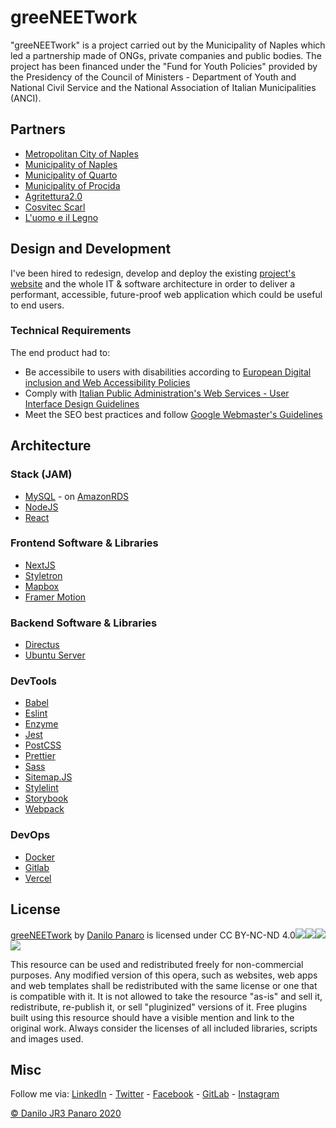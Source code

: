 # greeNEETwork

"greeNEETwork" is a project carried out by the Municipality of Naples which led a partnership made of ONGs, private companies and public bodies. The project has been financed under the "Fund for Youth Policies" provided by the Presidency of the Council of Ministers - Department of Youth and National Civil Service and the National Association of Italian Municipalities (ANCI).

## Partners

- [Metropolitan City of Naples](https://www.cittametropolitana.na.it/)
- [Municipality of Naples](http://www.comune.napoli.it)
- [Municipality of Quarto](https://www.comune.quarto.na.it/)
- [Municipality of Procida](http://www.comune.procida.na.it/)
- [Agritettura2.0](https://www.agritettura.org/)
- [Cosvitec Scarl](http://www.cosvitec.com/index.php/en/)
- [L'uomo e il Legno](https://www.luomoeillegno.com/)

## Design and Development

I've been hired to redesign, develop and deploy the existing [project's website](http://greeneetwork.it) and the whole IT & software architecture in order to deliver a performant, accessible, future-proof web application which could be useful to end users.

### Technical Requirements

The end product had to:

- Be accessibile to users with disabilities according to [European Digital inclusion and Web Accessibility Policies](https://ec.europa.eu/digital-single-market/en/web-accessibility)
- Comply with [Italian Public Administration's Web Services - User Interface Design Guidelines](https://docs.italia.it/italia/designers-italia/design-linee-guida-docs/it/stabile/)
- Meet the SEO best practices and follow [Google Webmaster's Guidelines](https://support.google.com/webmasters/topic/6001981)

## Architecture

### Stack (JAM)

- [MySQL](https://mysql.com/) - on [AmazonRDS](https://aws.amazon.com/rds/)
- [NodeJS](https://www.nodejs.org/)
- [React](https://www.reactjs.org)

### Frontend Software & Libraries

- [NextJS](https://nextjs.org/)
- [Styletron](https://styletron.org/)
- [Mapbox](https://www.mapbox.com/)
- [Framer Motion](https://framer.com/api/motion)

### Backend Software & Libraries

- [Directus](https://directus.io/)
- [Ubuntu Server](https://www.ubuntu.com/server)

### DevTools

- [Babel](https://babeljs.io/)
- [Eslint](https://eslint.org)
- [Enzyme](https://enzymejs.github.io/enzyme/)
- [Jest](https://jestjs.io/)
- [PostCSS](https://postcss.org/)
- [Prettier](https://prettier.io/)
- [Sass](https://sass-lang.com/)
- [Sitemap.JS](https://github.com/ekalinin/sitemap.js)
- [Stylelint](https://stylelint.io/)
- [Storybook](https://storybook.js.org/)
- [Webpack](https://webpack.js.org/)

### DevOps

- [Docker](https://www.docker.com/)
- [Gitlab](https://gitlab.com)
- [Vercel](https://vercel.com)

## License

[greeNEETwork](https://greeneetwork.agritettura.org) by [Danilo Panaro](https://www.jr3.it) is licensed under CC BY-NC-ND 4.0[![](https://search.creativecommons.org/static/img/cc_icon.svg)![](https://search.creativecommons.org/static/img/cc-by_icon.svg)![](https://search.creativecommons.org/static/img/cc-nc_icon.svg)![](https://search.creativecommons.org/static/img/cc-nd_icon.svg)](https://creativecommons.org/licenses/by-nc-nd/4.0)

This resource can be used and redistributed freely for non-commercial purposes. Any modified version of this opera, such as websites, web apps and web templates shall be redistributed with the same license or one that is compatible with it. It is not allowed to take the resource "as-is" and sell it, redistribute, re-publish it, or sell "pluginized" versions of it. Free plugins built using this resource should have a visible mention and link to the original work. Always consider the licenses of all included libraries, scripts and images used.

## Misc

Follow me via: [LinkedIn](https://www.linkedin.com/in/danilojr3panaro) - [Twitter](http://www.twitter.com/danilojr3panaro) - [Facebook](http://www.facebook.com/danilo.jr3.panaro) - [GitLab](https://gitlab.com/djr3) - [Instagram](https://www.instagram.com/danilo.jr3/)

[© Danilo JR3 Panaro 2020](https://www.jr3.it)
